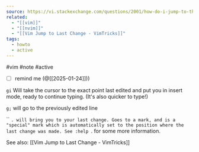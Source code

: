 ```yaml
---
source: https://vi.stackexchange.com/questions/2001/how-do-i-jump-to-the-location-of-my-last-edit
related:
  - "[[vim]]"
  - "[[nvim]]"
  - "[[Vim Jump to Last Change - VimTricks]]"
tags:
  - howto
  - active
---
```

#vim #note #active 

- [ ] remind me (@[[2025-01-24]]))

`gi`
Will take the cursor to the exact point last edited and put you in insert mode, ready to continue typing. (It's also quicker to type!)

`g;` 
will go to the previously edited line

`` `.
will bring you to your last change.
Goes to a mark, and is a "special" mark which is automatically set to the position where the last change was made. See :help `. for some more information.

See also: [[Vim Jump to Last Change - VimTricks]]
